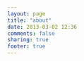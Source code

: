 ```yaml
---
layout: page
title: "about"
date: 2013-03-02 12:36
comments: false
sharing: true
footer: true
---
```

